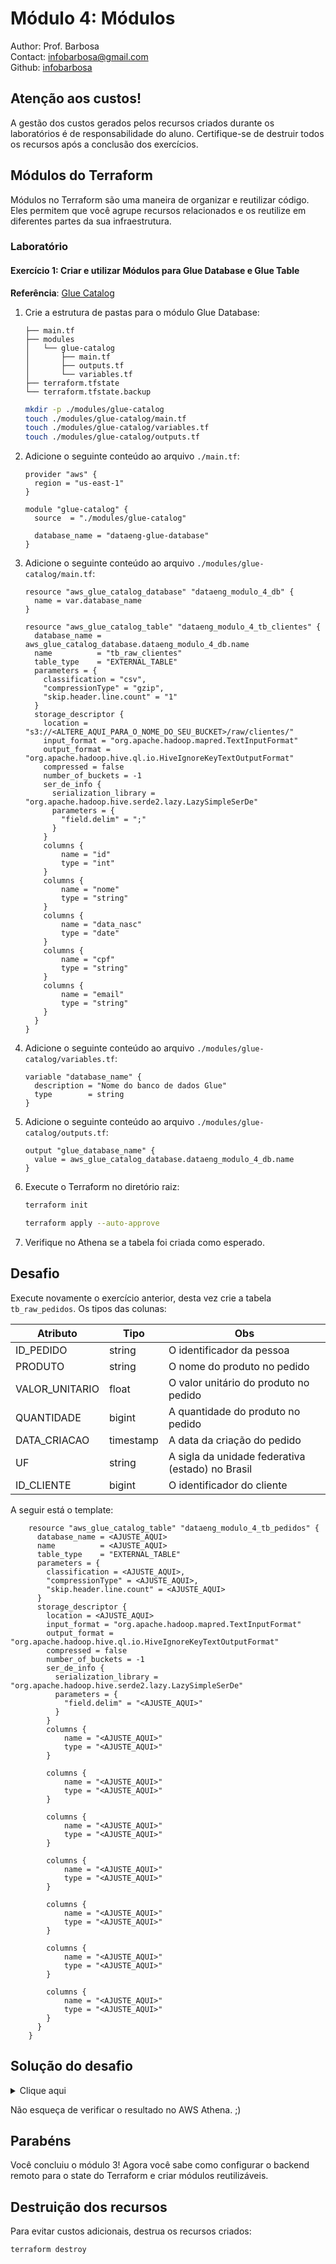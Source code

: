 # Módulo 4: Módulos

Author: Prof. Barbosa  
Contact: infobarbosa@gmail.com  
Github: [infobarbosa](https://github.com/infobarbosa)

## Atenção aos custos!
A gestão dos custos gerados pelos recursos criados durante os laboratórios é de responsabilidade do aluno. Certifique-se de destruir todos os recursos após a conclusão dos exercícios.

## Módulos do Terraform
Módulos no Terraform são uma maneira de organizar e reutilizar código. Eles permitem que você agrupe recursos relacionados e os reutilize em diferentes partes da sua infraestrutura.

### Laboratório

#### Exercício 1: Criar e utilizar Módulos para Glue Database e Glue Table

**Referência**: [Glue Catalog](https://docs.aws.amazon.com/prescriptive-guidance/latest/serverless-etl-aws-glue/aws-glue-data-catalog.html)

1. Crie a estrutura de pastas para o módulo Glue Database:
    ```
    ├── main.tf
    ├── modules
    │   └── glue-catalog
    │       ├── main.tf
    │       ├── outputs.tf
    │       └── variables.tf
    ├── terraform.tfstate
    └── terraform.tfstate.backup
    ```

    ```sh
    mkdir -p ./modules/glue-catalog
    touch ./modules/glue-catalog/main.tf
    touch ./modules/glue-catalog/variables.tf
    touch ./modules/glue-catalog/outputs.tf
    ```

2. Adicione o seguinte conteúdo ao arquivo `./main.tf`:
    ```hcl
    provider "aws" {
      region = "us-east-1"
    }

    module "glue-catalog" {
      source  = "./modules/glue-catalog"

      database_name = "dataeng-glue-database"
    }
    ```
4. Adicione o seguinte conteúdo ao arquivo `./modules/glue-catalog/main.tf`:
    ```hcl
    resource "aws_glue_catalog_database" "dataeng_modulo_4_db" {
      name = var.database_name
    }

    resource "aws_glue_catalog_table" "dataeng_modulo_4_tb_clientes" {
      database_name = aws_glue_catalog_database.dataeng_modulo_4_db.name
      name          = "tb_raw_clientes"
      table_type    = "EXTERNAL_TABLE"
      parameters = {
        classification = "csv",
        "compressionType" = "gzip",
        "skip.header.line.count" = "1"
      }
      storage_descriptor {
        location = "s3://<ALTERE_AQUI_PARA_O_NOME_DO_SEU_BUCKET>/raw/clientes/"
        input_format = "org.apache.hadoop.mapred.TextInputFormat"
        output_format = "org.apache.hadoop.hive.ql.io.HiveIgnoreKeyTextOutputFormat"
        compressed = false
        number_of_buckets = -1
        ser_de_info {
          serialization_library = "org.apache.hadoop.hive.serde2.lazy.LazySimpleSerDe"
          parameters = {
            "field.delim" = ";"
          }
        }
        columns {
            name = "id"
            type = "int"
        }
        columns {
            name = "nome"
            type = "string"
        }
        columns {
            name = "data_nasc"
            type = "date"
        }
        columns {
            name = "cpf"
            type = "string"
        }
        columns {
            name = "email"
            type = "string"
        }  
      }
    }

    ```

5. Adicione o seguinte conteúdo ao arquivo `./modules/glue-catalog/variables.tf`:
    ```hcl
    variable "database_name" {
      description = "Nome do banco de dados Glue"
      type        = string
    }
    ```

6. Adicione o seguinte conteúdo ao arquivo `./modules/glue-catalog/outputs.tf`:
    ```hcl
    output "glue_database_name" {
      value = aws_glue_catalog_database.dataeng_modulo_4_db.name
    }
    ```

7. Execute o Terraform no diretório raiz:
    ```sh
    terraform init
    ```

    ```sh
    terraform apply --auto-approve
    ```

8. Verifique no Athena se a tabela foi criada como esperado.

## Desafio
Execute novamente o exercício anterior, desta vez crie a tabela `tb_raw_pedidos`.
Os tipos das colunas:

| Atributo        | Tipo      | Obs                                               | 
| ---             | ---       | ---                                               |
| ID_PEDIDO       | string    | O identificador da pessoa                         | 
| PRODUTO         | string    | O nome do produto no pedido                       | 
| VALOR_UNITARIO  | float     | O valor unitário do produto no pedido             | 
| QUANTIDADE      | bigint    | A quantidade do produto no pedido                 | 
| DATA_CRIACAO    | timestamp | A data da criação do pedido                       | 
| UF              | string    | A sigla da unidade federativa (estado) no Brasil  | 
| ID_CLIENTE      | bigint    | O identificador do cliente                        | 

A seguir está o template:
```hcl
    resource "aws_glue_catalog_table" "dataeng_modulo_4_tb_pedidos" {
      database_name = <AJUSTE_AQUI>
      name          = <AJUSTE_AQUI>
      table_type    = "EXTERNAL_TABLE"
      parameters = {
        classification = <AJUSTE_AQUI>,
        "compressionType" = <AJUSTE_AQUI>,
        "skip.header.line.count" = <AJUSTE_AQUI>
      }
      storage_descriptor {
        location = <AJUSTE_AQUI>
        input_format = "org.apache.hadoop.mapred.TextInputFormat"
        output_format = "org.apache.hadoop.hive.ql.io.HiveIgnoreKeyTextOutputFormat"
        compressed = false
        number_of_buckets = -1
        ser_de_info {
          serialization_library = "org.apache.hadoop.hive.serde2.lazy.LazySimpleSerDe"
          parameters = {
            "field.delim" = "<AJUSTE_AQUI>"
          }
        }
        columns {
            name = "<AJUSTE_AQUI>"
            type = "<AJUSTE_AQUI>"
        }

        columns {
            name = "<AJUSTE_AQUI>"
            type = "<AJUSTE_AQUI>"
        }

        columns {
            name = "<AJUSTE_AQUI>"
            type = "<AJUSTE_AQUI>"
        }

        columns {
            name = "<AJUSTE_AQUI>"
            type = "<AJUSTE_AQUI>"
        }

        columns {
            name = "<AJUSTE_AQUI>"
            type = "<AJUSTE_AQUI>"
        }      

        columns {
            name = "<AJUSTE_AQUI>"
            type = "<AJUSTE_AQUI>"
        }

        columns {
            name = "<AJUSTE_AQUI>"
            type = "<AJUSTE_AQUI>"
        }  
      } 
    }

```
## Solução do desafio
<details>
  <summary>Clique aqui</summary>
  
  ```hcl
        resource "aws_glue_catalog_table" "dataeng_modulo_4_tb_pedidos" {
          database_name = aws_glue_catalog_database.dataeng_modulo_4_db.name
          name          = "tb_raw_pedidos"
          table_type    = "EXTERNAL_TABLE"
          parameters = {
            classification = "csv",
            "compressionType" = "gzip",
            "skip.header.line.count" = "1"
          }
          storage_descriptor {
            location = "s3://<ALTERE_AQUI_PARA_O_NOME_DO_SEU_BUCKET>/raw/pedidos/"
            input_format = "org.apache.hadoop.mapred.TextInputFormat"
            output_format = "org.apache.hadoop.hive.ql.io.HiveIgnoreKeyTextOutputFormat"
            compressed = false
            number_of_buckets = -1
            ser_de_info {
              serialization_library = "org.apache.hadoop.hive.serde2.lazy.LazySimpleSerDe"
              parameters = {
                "field.delim" = ";"
              }
            }
            columns {
                name = "id_pedido"
                type = "string"
            }

            columns {
                name = "produto"
                type = "string"
            }

            columns {
                name = "valor_unitario"
                type = "float"
            }

            columns {
                name = "quantidade"
                type = "bigint"
            }

            columns {
                name = "data_criacao"
                type = "timestamp"
            }      

            columns {
                name = "uf"
                type = "string"
            }

            columns {
                name = "id_cliente"
                type = "bigint"
            }  
          } 
        }
  ```
</details>

Não esqueça de verificar o resultado no AWS Athena. ;)

## Parabéns
Você concluiu o módulo 3! Agora você sabe como configurar o backend remoto para o state do Terraform e criar módulos reutilizáveis.

## Destruição dos recursos
Para evitar custos adicionais, destrua os recursos criados:
```sh
terraform destroy
```